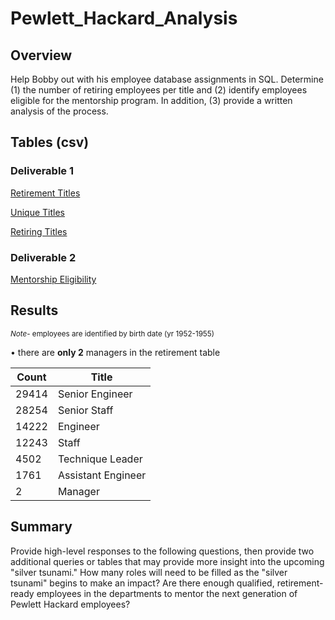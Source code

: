 # Pewlett_Hackard_Analysis
## Overview

Help Bobby out with his employee database assignments in SQL.  Determine (1) the number of retiring employees per title and (2) identify employees eligible for the mentorship program.  In addition, (3) provide a written analysis of the process.

## Tables (csv)
### Deliverable 1

[Retirement Titles](https://github.com/jzebker/Pewlett_Hackard_Analysis/blob/main/Data/retirement_titles.csv)

[Unique Titles](https://github.com/jzebker/Pewlett_Hackard_Analysis/blob/main/Data/unique_titles.csv)

[Retiring Titles](https://github.com/jzebker/Pewlett_Hackard_Analysis/blob/main/Data/retiring_titles.csv)

### Deliverable 2

[Mentorship Eligibility](https://github.com/jzebker/Pewlett_Hackard_Analysis/blob/main/Data/mentorship_eligibility.csv)

## Results
<sup>*Note*- employees are identified by birth date (yr 1952-1955)</sup>

• there are **only 2** managers in the retirement table

| Count | Title              |
|-------|--------------------|
| 29414 | Senior Engineer    |
| 28254 | Senior Staff       |
| 14222 | Engineer           |
| 12243 | Staff              |
| 4502  | Technique Leader   |
| 1761  | Assistant Engineer |
| 2     | Manager            |

## Summary
Provide high-level responses to the following questions, then provide two additional queries or tables that may provide more insight into the upcoming "silver tsunami."
How many roles will need to be filled as the "silver tsunami" begins to make an impact?
Are there enough qualified, retirement-ready employees in the departments to mentor the next generation of Pewlett Hackard employees?
